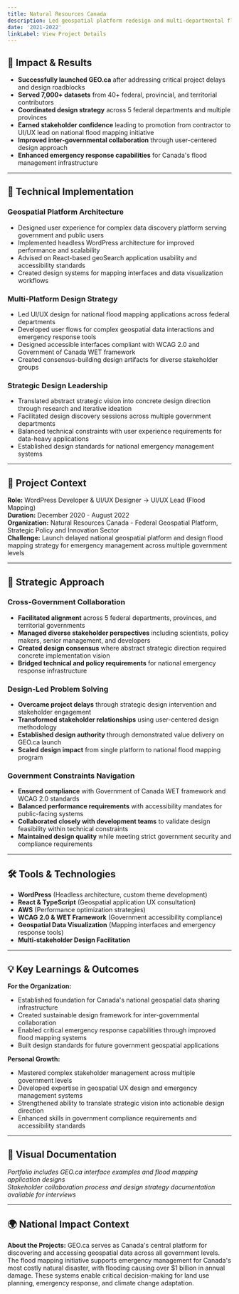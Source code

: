 ```yaml
---
title: Natural Resources Canada
description: Led geospatial platform redesign and multi-departmental flood mapping strategy, serving 7,000+ datasets across 40+ government contributors and enabling critical emergency response infrastructure.
date: '2021-2022'
linkLabel: View Project Details
---
```


## 🎯 **Impact & Results**

- **Successfully launched GEO.ca** after addressing critical project delays and design roadblocks
- **Served 7,000+ datasets** from 40+ federal, provincial, and territorial contributors
- **Coordinated design strategy** across 5 federal departments and multiple provinces
- **Earned stakeholder confidence** leading to promotion from contractor to UI/UX lead on national flood mapping initiative
- **Improved inter-governmental collaboration** through user-centered design approach
- **Enhanced emergency response capabilities** for Canada's flood management infrastructure

---

## 🔧 **Technical Implementation**

### **Geospatial Platform Architecture**

- Designed user experience for complex data discovery platform serving government and public users
- Implemented headless WordPress architecture for improved performance and scalability
- Advised on React-based geoSearch application usability and accessibility standards
- Created design systems for mapping interfaces and data visualization workflows

### **Multi-Platform Design Strategy**

- Led UI/UX design for national flood mapping applications across federal departments
- Developed user flows for complex geospatial data interactions and emergency response tools
- Designed accessible interfaces compliant with WCAG 2.0 and Government of Canada WET framework
- Created consensus-building design artifacts for diverse stakeholder groups

### **Strategic Design Leadership**

- Translated abstract strategic vision into concrete design direction through research and iterative ideation
- Facilitated design discovery sessions across multiple government departments
- Balanced technical constraints with user experience requirements for data-heavy applications
- Established design standards for national emergency management systems

---

## 💼 **Project Context**

**Role:** WordPress Developer & UI/UX Designer → UI/UX Lead (Flood Mapping)  
**Duration:** December 2020 - August 2022  
**Organization:** Natural Resources Canada - Federal Geospatial Platform, Strategic Policy and Innovation Sector  
**Challenge:** Launch delayed national geospatial platform and design flood mapping strategy for emergency management across multiple government levels

---

## 🚀 **Strategic Approach**

### **Cross-Government Collaboration**

- **Facilitated alignment** across 5 federal departments, provinces, and territorial governments
- **Managed diverse stakeholder perspectives** including scientists, policy makers, senior management, and developers
- **Created design consensus** where abstract strategic direction required concrete implementation vision
- **Bridged technical and policy requirements** for national emergency response infrastructure

### **Design-Led Problem Solving**

- **Overcame project delays** through strategic design intervention and stakeholder engagement
- **Transformed stakeholder relationships** using user-centered design methodology
- **Established design authority** through demonstrated value delivery on GEO.ca launch
- **Scaled design impact** from single platform to national flood mapping program

### **Government Constraints Navigation**

- **Ensured compliance** with Government of Canada WET framework and WCAG 2.0 standards
- **Balanced performance requirements** with accessibility mandates for public-facing systems
- **Collaborated closely with development teams** to validate design feasibility within technical constraints
- **Maintained design quality** while meeting strict government security and compliance requirements

---

## 🛠 **Tools & Technologies**

- **WordPress** (Headless architecture, custom theme development)
- **React & TypeScript** (Geospatial application UX consultation)
- **AWS** (Performance optimization strategies)
- **WCAG 2.0 & WET Framework** (Government accessibility compliance)
- **Geospatial Data Visualization** (Mapping interfaces and emergency response tools)
- **Multi-stakeholder Design Facilitation**

---

## 💡 **Key Learnings & Outcomes**

**For the Organization:**

- Established foundation for Canada's national geospatial data sharing infrastructure
- Created sustainable design framework for inter-governmental collaboration
- Enabled critical emergency response capabilities through improved flood mapping systems
- Built design standards for future government geospatial applications

**Personal Growth:**

- Mastered complex stakeholder management across multiple government levels
- Developed expertise in geospatial UX design and emergency management systems
- Strengthened ability to translate strategic vision into actionable design direction
- Enhanced skills in government compliance requirements and accessibility standards

---

## 📸 **Visual Documentation**

_Portfolio includes GEO.ca interface examples and flood mapping application designs_  
_Stakeholder collaboration process and design strategy documentation available for interviews_

---

## 🌍 **National Impact Context**

**About the Projects:** GEO.ca serves as Canada's central platform for discovering and accessing geospatial data across all government levels. The flood mapping initiative supports emergency management for Canada's most costly natural disaster, with flooding causing over $1 billion in annual damage. These systems enable critical decision-making for land use planning, emergency response, and climate change adaptation.
